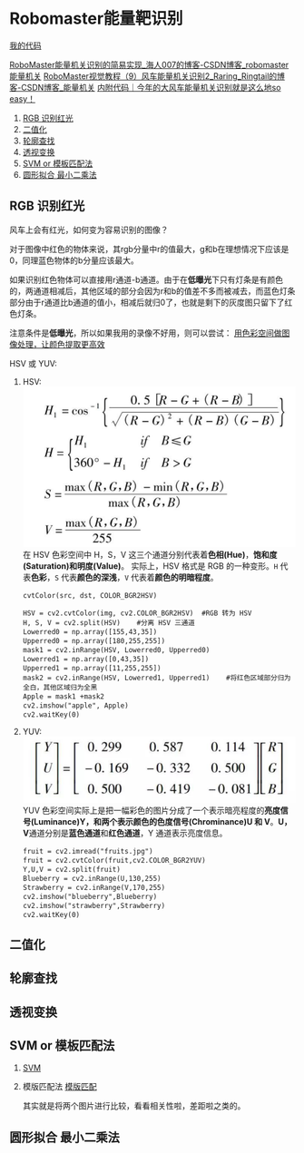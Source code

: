 # Robomaster能量靶识别

[我的代码](main.cpp)

[RoboMaster能量机关识别的简易实现_海人007的博客-CSDN博客_robomaster 能量机关](https://blog.csdn.net/qq_45742471/article/details/105183884)
[RoboMaster视觉教程（9）风车能量机关识别2_Raring_Ringtail的博客-CSDN博客_能量机关](https://blog.csdn.net/u010750137/article/details/100825793)
[内附代码｜今年的大风车能量机关识别就是这么地so easy！](https://mp.weixin.qq.com/s/3B-iR32GX7jfVyxvNQVRXw)

1. [RGB 识别红光](#rgb-识别红光)
2. [二值化](#二值化)
3. [轮廓查找](#轮廓查找)
4. [透视变换](#透视变换)
5. [SVM or 模板匹配法](#svm-or-模板匹配法)
6. [圆形拟合 最小二乘法](#圆形拟合-最小二乘法)

## RGB 识别红光
风车上会有红光，如何变为容易识别的图像？

对于图像中红色的物体来说，其rgb分量中r的值最大，g和b在理想情况下应该是0，同理蓝色物体的b分量应该最大。

如果识别红色物体可以直接用r通道-b通道。由于在**低曝光**下只有灯条是有颜色的，两通道相减后，其他区域的部分会因为r和b的值差不多而被减去，而蓝色灯条部分由于r通道比b通道的值小，相减后就归0了，也就是剩下的灰度图只留下了红色灯条。

注意条件是**低曝光**，所以如果我用的录像不好用，则可以尝试：
[用色彩空间做图像处理，让颜色提取更高效](https://zhuanlan.zhihu.com/p/32269942)

HSV 或 YUV:
1. HSV:
   ![](2022-07-24-00-23-04.png)
   在 HSV 色彩空间中 H，S，V 这三个通道分别代表着**色相(Hue)**，**饱和度(Saturation)**和**明度(Value)**。
   实际上，HSV 格式是 RGB 的一种变形。`H` 代表**色彩**，`S` 代表**颜色的深浅**，`V` 代表着**颜色的明暗程度**。

   ```opencv
   cvtColor(src, dst, COLOR_BGR2HSV)
   ```

   ```opencv
   HSV = cv2.cvtColor(img, cv2.COLOR_BGR2HSV)  #RGB 转为 HSV
   H, S, V = cv2.split(HSV)    #分离 HSV 三通道
   Lowerred0 = np.array([155,43,35])
   Upperred0 = np.array([180,255,255])
   mask1 = cv2.inRange(HSV, Lowerred0, Upperred0) 
   Lowerred1 = np.array([0,43,35])
   Upperred1 = np.array([11,255,255])
   mask2 = cv2.inRange(HSV, Lowerred1, Upperred1)    #将红色区域部分归为全白，其他区域归为全黑
   Apple = mask1 +mask2
   cv2.imshow("apple", Apple)
   cv2.waitKey(0)
   ```

2. YUV:
   ![](2022-07-24-00-23-15.png)
   YUV 色彩空间实际上是把一幅彩色的图片分成了一个表示暗亮程度的**亮度信号(Luminance)**Y，和**两个表示颜色的色度信号(Chrominance)U 和 V**。**U，V**通道分别是**蓝色通道**和**红色通道**，Y 通道表示亮度信息。

   ```opencv
   fruit = cv2.imread("fruits.jpg")
   fruit = cv2.cvtColor(fruit,cv2.COLOR_BGR2YUV)
   Y,U,V = cv2.split(fruit)
   Blueberry = cv2.inRange(U,130,255)
   Strawberry = cv2.inRange(V,170,255)
   cv2.imshow("blueberry",Blueberry)
   cv2.imshow("strawberry",Strawberry)
   cv2.waitKey(0)
   ```

## 二值化


## 轮廓查找
[](../../AI算法/轮廓查找.md)

## 透视变换


## SVM or 模板匹配法
1. [SVM](../../AI算法/SVM.md)

2. 模版匹配法
   [模版匹配](https://baike.baidu.com/item/模板匹配/20823665)
   
   其实就是将两个图片进行比较，看看相关性啦，差距啦之类的。

## 圆形拟合 最小二乘法